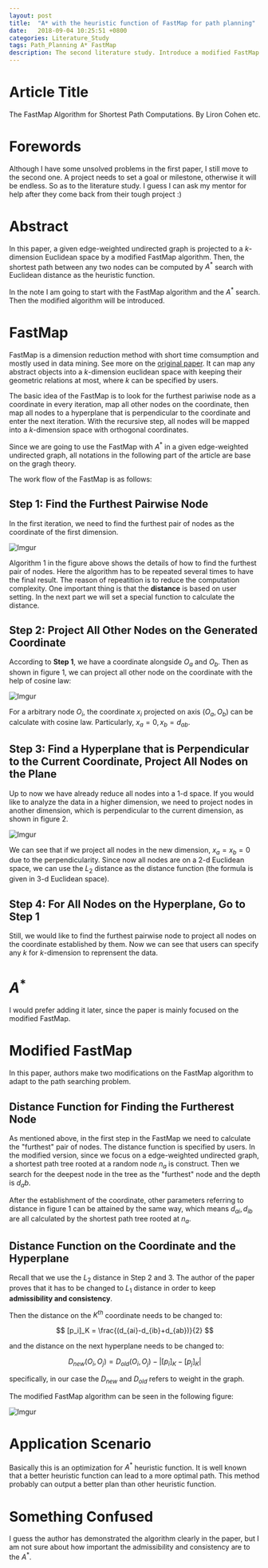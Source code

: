 ```yaml
---
layout: post
title:  "A* with the heuristic function of FastMap for path planning"
date:   2018-09-04 10:25:51 +0800
categories: Literature_Study
tags: Path_Planning A* FastMap
description: The second literature study. Introduce a modified FastMap heuristic function for A* algorithm for path planning. You can get a overall on the FastMap algorithm and how to modify it to adapt to A*. The detail A* needs to added in the future.
---
```


<script type="text/javascript" async src="//cdn.bootcss.com/mathjax/2.7.0/MathJax.js?config=TeX-AMS-MML_HTMLorMML"></script>
<script type="text/javascript" async src="https://cdnjs.cloudflare.com/ajax/libs/mathjax/2.7.1/MathJax.js?config=TeX-MML-AM_CHTML"></script>

# Article Title
The FastMap Algorithm for Shortest Path Computations.
By Liron Cohen etc.

# Forewords

Although I have some unsolved problems in the first paper, I still move to the second one. A project needs to set a goal or milestone, otherwise it will be endless. So as to the literature study. I guess I can ask my mentor for help after they come back from their tough project :)

# Abstract

In this paper, a given edge-weighted undirected graph is projected to a $k$-dimension Euclidean space by a modified FastMap algorithm. Then, the shortest path between any two nodes can be computed by $A^*$ search with Euclidean distance as the heuristic function.

In the note I am going to start with the FastMap algorithm and the $A^*$ search. Then the modified algorithm will be introduced.

# FastMap
FastMap is a dimension reduction method with short time comsumption and mostly used in data mining. See more on the [original paper](http://www.cs.cmu.edu/~christos/PUBLICATIONS.OLDER/sigmod95.ps.gz). It can map any abstract objects into a $k$-dimension euclidean space with keeping their geometric relations at most, where $k$ can be specified by users.

The basic idea of the FastMap is to look for the furthest pariwise node as a coordinate in every iteration, map all other nodes on the coordinate, then map all nodes to a hyperplane that is perpendicular to the coordinate and enter the next iteration. With the recursive step, all nodes will be mapped into a $k$-dimension space with orthogonal coordinates.

Since we are going to use the FastMap with $A^*$ in a given edge-weighted undirected graph, all notations in the following part of the article are base on the gragh theory.

The work flow of the FastMap is as follows:

## Step 1: Find the Furthest Pairwise Node

In the first iteration, we need to find the furthest pair of nodes as the coordinate of the first dimension. 

![Imgur](https://i.imgur.com/u2nnAVZ.png)

Algorithm 1 in the figure above shows the details of how to find the furthest pair of nodes. Here the algorithm has to be repeated several times to have the final result. The reason of repeatition is to reduce the computation complexity. One important thing is that the **distance** is based on user setting. In the next part we will set a special function to calculate the distance.

## Step 2: Project All Other Nodes on the Generated Coordinate

According to **Step 1**, we have a coordinate alongside $O_a$ and $O_b$. Then as shown in figure 1, we can project all other node on the coordinate with the help of cosine law:

![Imgur](https://i.imgur.com/rWyGBC8.png)

For a arbitrary node $O_i$, the coordinate $x_i$ projected on axis $(O_a, O_b)$ can be calculate with cosine law. Particularly, $x_a = 0, x_b = d_{ab}$.

## Step 3: Find a Hyperplane that is Perpendicular to the Current Coordinate, Project All Nodes on the Plane

Up to now we have already reduce all nodes into a 1-d space. If you would like to analyze the data in a higher dimension, we need to project nodes in another dimension, which is perpendicular to the current dimension, as shown in figure 2.

![Imgur](https://i.imgur.com/mglg5iL.png)

We can see that if we project all nodes in the new dimension, $x_a = x_b = 0$ due to the perpendicularity. Since now all nodes are on a 2-d Euclidean space, we can use the $L_2$ distance as the distance function (the formula is given in 3-d Euclidean space).

## Step 4: For All Nodes on the Hyperplane, Go to Step 1

Still, we would like to find the furthest pairwise node to project all nodes on the coordinate established by them. Now we can see that users can specify any $k$ for $k$-dimension to reprensent the data.

# $A^*$

I would prefer adding it later, since the paper is mainly focused on the modified FastMap.

# Modified FastMap

In this paper, authors make two modifications on the FastMap algorithm to adapt to the path searching problem.

## Distance Function for Finding the Furtherest Node

As mentioned above, in the first step in the FastMap we need to calculate the "furthest" pair of nodes. The distance function is specified by users. In the modified version, since we focus on a edge-weighted undirected graph, a shortest path tree rooted at a random node $n_a$ is construct. Then we search for the deepest node in the tree as the "furthest" node and the depth is $d_ab$.

After the establishment of the coordinate, other parameters referring to distance in figure 1 can be attained by the same way, which means $d_{ai}, d_{ib}$ are all calculated by the shortest path tree rooted at $n_a$.

## Distance Function on the Coordinate and the Hyperplane

Recall that we use the $L_2$ distance in Step 2 and 3. The author of the paper proves that it has to be changed to $L_1$ distance in order to keep **admissibility and consistency**.

Then the distance on the $K^{th}$ coordinate needs to be changed to:

$$
[p_i]_K = \frac{(d_{ai}-d_{ib}+d_{ab})}{2}
$$

and the distance on the next hyperplane needs to be changed to:

$$
D_{new}(O_i, O_j) = D_{old}(O_i,O_j) - |[p_i]_K - [p_j]_K|
$$

specifically, in our case the $D_{new}$ and $D_{old}$ refers to weight in the graph.

The modified FastMap algorithm can be seen in the following figure:

![Imgur](https://i.imgur.com/Ys6BRPj.png)

# Application Scenario

Basically this is an optimization for $A^*$ heuristic function. It is well known that a better heuristic function can lead to a more optimal path. This method probably can output a better plan than other heuristic function.

# Something Confused
I guess the author has demonstrated the algorithm clearly in the paper, but I am not sure about how important the admissibility and consistency are to the $A^*$. 